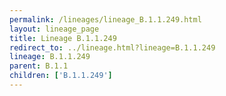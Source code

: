 ```yaml
---
permalink: /lineages/lineage_B.1.1.249.html
layout: lineage_page
title: Lineage B.1.1.249
redirect_to: ../lineage.html?lineage=B.1.1.249
lineage: B.1.1.249
parent: B.1.1
children: ['B.1.1.249']
---
```

